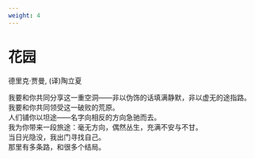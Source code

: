 ```yaml
---
weight: 4
---
```

# 花园

德里克·贾曼, (译)陶立夏

我要和你共同分享这一重空洞——非以伪饰的话填满静默，非以虚无的途指路。  
我要和你共同领受这一破败的荒原。  
人们铺你以坦途——名字向相反的方向急驰而去。  
我为你带来一段旅途：毫无方向，偶然丛生，充满不安与不甘。  
当日光隐没，我出门寻找自己。  
那里有多条路，和很多个结局。